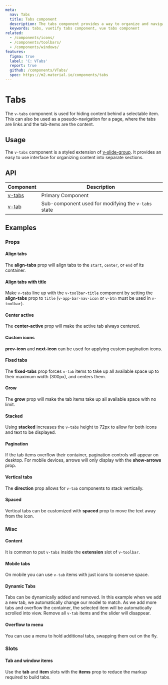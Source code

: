 ```yaml
---
meta:
  nav: Tabs
  title: Tabs component
  description: The tabs component provides a way to organize and navigate between groups of content that are related at the same level of hierarchy.
  keywords: tabs, vuetify tabs component, vue tabs component
related:
  - /components/icons/
  - /components/toolbars/
  - /components/windows/
features:
  figma: true
  label: 'C: VTabs'
  report: true
  github: /components/VTabs/
  spec: https://m2.material.io/components/tabs
---
```


# Tabs

The `v-tabs` component is used for hiding content behind a selectable item. This can also be used as a pseudo-navigation for a page, where the tabs are links and the tab-items are the content.

<PageFeatures />

## Usage

The `v-tabs` component is a styled extension of [v-slide-group](/components/slide-groups). It provides an easy to use interface for organizing content into separate sections.

<ExamplesUsage name="v-tabs" />

<PromotedEntry />

## API

| Component | Description |
| - | - |
| [v-tabs](/api/v-tabs/) | Primary Component |
| [v-tab](/api/v-tab/) | Sub-component used for modifying the `v-tabs` state |

<ApiInline hide-links />

## Examples

### Props

#### Align tabs

The **align-tabs** prop will align tabs to the `start`, `center`, or `end` of its container.

<ExamplesExample file="v-tabs/prop-align-tabs-center" />

<ExamplesExample file="v-tabs/prop-align-tabs-end" />

#### Align tabs with title

Make `v-tabs` line up with the `v-toolbar-title` component by setting the **align-tabs** prop to `title` (`v-app-bar-nav-icon` or `v-btn` must be used in `v-toolbar`).

<ExamplesExample file="v-tabs/prop-align-tabs-title" />

#### Center active

The **center-active** prop will make the active tab always centered.

<ExamplesExample file="v-tabs/prop-center-active" />

#### Custom icons

**prev-icon** and **next-icon** can be used for applying custom pagination icons.

<ExamplesExample file="v-tabs/prop-icons" />

#### Fixed tabs

The **fixed-tabs** prop forces `v-tab` items to take up all available space up to their maximum width (300px), and centers them.

<ExamplesExample file="v-tabs/prop-fixed-tabs" />

#### Grow

The **grow** prop will make the tab items take up all available space with no limit.

<ExamplesExample file="v-tabs/prop-grow" />

#### Stacked

Using **stacked** increases the `v-tabs` height to 72px to allow for both icons and text to be displayed.

<ExamplesExample file="v-tabs/prop-stacked" />

#### Pagination

If the tab items overflow their container, pagination controls will appear on desktop. For mobile devices, arrows will only display with the **show-arrows** prop.

<ExamplesExample file="v-tabs/misc-pagination" />

#### Vertical tabs

The **direction** prop allows for `v-tab` components to stack vertically.

<ExamplesExample file="v-tabs/prop-direction" />

#### Spaced

Vertical tabs can be customized with **spaced** prop to move the text away from the icon.

<ExamplesExample file="v-tabs/prop-spaced" />

### Misc

#### Content

It is common to put `v-tabs` inside the **extension** slot of `v-toolbar`.

<ExamplesExample file="v-tabs/misc-content" />

#### Mobile tabs

On mobile you can use `v-tab` items with just icons to conserve space.

<ExamplesExample file="v-tabs/misc-mobile" />

#### Dynamic Tabs

Tabs can be dynamically added and removed. In this example when we add a new tab, we automatically change our model to match. As we add more tabs and overflow the container, the selected item will be automatically scrolled into view. Remove all `v-tab` items and the slider will disappear.

<ExamplesExample file="v-tabs/misc-dynamic" />

#### Overflow to menu

You can use a menu to hold additional tabs, swapping them out on the fly.

<ExamplesExample file="v-tabs/misc-overflow-to-menu" />

### Slots

#### Tab and window items

Use the **tab** and **item** slots with the **items** prop to reduce the markup required to build tabs.

<DocIntroduced version="3.6.0" />

<ExamplesExample file="v-tabs/slot-tabs" />
